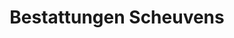 ---
title: "Bestattungen Scheuvens"
url: /duesseldorf/bestattungen-scheuvens-paulistrasse/
shop: Bestattungen
---